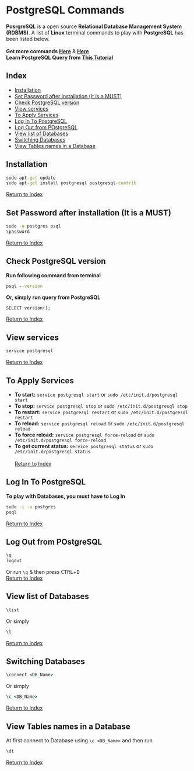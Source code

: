 # PostgreSQL Commands
**PosrgreSQL** is a open source **Relational Database Management System (RDBMS)**. A list of **Linux** terminal commands to play with **PostgreSQL** has been listed below. <br><br>
**Get more commands** [**Here**](https://gist.github.com/Kartones/dd3ff5ec5ea238d4c546) & [**Here**](https://www.postgresql.org/docs/9.1/static/sql-commands.html) <br>
**Learn PostgreSQL Query from** [**This Tutorial**](http://www.postgresqltutorial.com/) <br>




## Index
- [Installation](#installation) <br>
- [Set Password after installation (It is a MUST)](#set-password-after-installation-it-is-a-must) <br>
- [Check PostgreSQL version](#check-postgresql-version) <br>
- [View services](#view-services) <br>
- [To Apply Services](#to-apply-services) <br>
- [Log In To PostgreSQL](#log-in-to-postgresql) <br>
- [Log Out from POstgreSQL](#log-out-from-postgresql) <br>
- [View list of Databases](#view-list-of-databases) <br>
- [Switching Databases](#switching-databases) <br>
- [View Tables names in a Database](#view-tables-names-in-a-database) <br>




## Installation
```cmd
sudo apt-get update
sudo apt-get install postgresql postgresql-contrib
```
[Return to Index](#index)



## Set Password after installation (It is a MUST)
```cmd
sudo -u postgres psql
\password
```
[Return to Index](#index)



## Check PostgreSQL version
**Run following command from terminal**
```cmd
psql --version
```
**Or, simply run query from PostgreSQL**
```cmd
SELECT version();
```
[Return to Index](#index)




## View services
```cmd
service postgresql
```
[Return to Index](#index)



## To Apply Services
- **To start:** `service postgresql start` or `sudo /etc/init.d/postgresql start` <br>
- **To stop:** `service postgresql stop` or `sudo /etc/init.d/postgresql stop` <br>
- **To restart:** `service postgresql restart` or `sudo /etc/init.d/postgresql restart` <br>
- **To reload:** `service postgresql reload` or `sudo /etc/init.d/postgresql reload` <br>
- **To force reload:** `service postgresql force-reload` or `sudo /etc/init.d/postgresql force-reload` <br>
- **To get current status:** `service postgresql status` or `sudo /etc/init.d/postgresql status` <br><br>
[Return to Index](#index)



## Log In To PostgreSQL
**To play with Databases, you must have to Log In** <br>
```cmd
sudo -i -u postgres
psql
```
[Return to Index](#index)



## Log Out from POstgreSQL
```cmd
\q
logout
```
Or run `\q` & then press <kbd>CTRL</kbd>+<kbd>D</kbd> <br>
[Return to Index](#index)



## View list of Databases
```cmd
\list
```
Or simply
```cmd
\l
```
[Return to Index](#index)



## Switching Databases
```cmd
\connect <DB_Name>
```
Or simply
```cmd
\c <DB_Name>
```
[Return to Index](#index)



## View Tables names in a Database
At first connect to Database using `\c <DB_Name>` and then run
```cmd
\dt
```
[Return to Index](#index)










